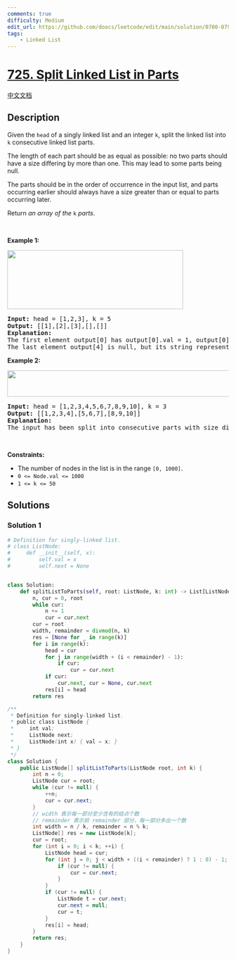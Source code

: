 ```yaml
---
comments: true
difficulty: Medium
edit_url: https://github.com/doocs/leetcode/edit/main/solution/0700-0799/0725.Split%20Linked%20List%20in%20Parts/README_EN.md
tags:
    - Linked List
---
```


<!-- problem:start -->

# [725. Split Linked List in Parts](https://leetcode.com/problems/split-linked-list-in-parts)

[中文文档](/solution/0700-0799/0725.Split%20Linked%20List%20in%20Parts/README.md)

## Description

<p>Given the <code>head</code> of a singly linked list and an integer <code>k</code>, split the linked list into <code>k</code> consecutive linked list parts.</p>

<p>The length of each part should be as equal as possible: no two parts should have a size differing by more than one. This may lead to some parts being null.</p>

<p>The parts should be in the order of occurrence in the input list, and parts occurring earlier should always have a size greater than or equal to parts occurring later.</p>

<p>Return <em>an array of the </em><code>k</code><em> parts</em>.</p>

<p>&nbsp;</p>
<p><strong class="example">Example 1:</strong></p>
<img alt="" src="https://fastly.jsdelivr.net/gh/doocs/leetcode@main/solution/0700-0799/0725.Split%20Linked%20List%20in%20Parts/images/split1-lc.jpg" style="width: 400px; height: 134px;" />
<pre>
<strong>Input:</strong> head = [1,2,3], k = 5
<strong>Output:</strong> [[1],[2],[3],[],[]]
<strong>Explanation:</strong>
The first element output[0] has output[0].val = 1, output[0].next = null.
The last element output[4] is null, but its string representation as a ListNode is [].
</pre>

<p><strong class="example">Example 2:</strong></p>
<img alt="" src="https://fastly.jsdelivr.net/gh/doocs/leetcode@main/solution/0700-0799/0725.Split%20Linked%20List%20in%20Parts/images/split2-lc.jpg" style="width: 600px; height: 60px;" />
<pre>
<strong>Input:</strong> head = [1,2,3,4,5,6,7,8,9,10], k = 3
<strong>Output:</strong> [[1,2,3,4],[5,6,7],[8,9,10]]
<strong>Explanation:</strong>
The input has been split into consecutive parts with size difference at most 1, and earlier parts are a larger size than the later parts.
</pre>

<p>&nbsp;</p>
<p><strong>Constraints:</strong></p>

<ul>
	<li>The number of nodes in the list is in the range <code>[0, 1000]</code>.</li>
	<li><code>0 &lt;= Node.val &lt;= 1000</code></li>
	<li><code>1 &lt;= k &lt;= 50</code></li>
</ul>

## Solutions

<!-- solution:start -->

### Solution 1

<!-- tabs:start -->

```python
# Definition for singly-linked list.
# class ListNode:
#     def __init__(self, x):
#         self.val = x
#         self.next = None


class Solution:
    def splitListToParts(self, root: ListNode, k: int) -> List[ListNode]:
        n, cur = 0, root
        while cur:
            n += 1
            cur = cur.next
        cur = root
        width, remainder = divmod(n, k)
        res = [None for _ in range(k)]
        for i in range(k):
            head = cur
            for j in range(width + (i < remainder) - 1):
                if cur:
                    cur = cur.next
            if cur:
                cur.next, cur = None, cur.next
            res[i] = head
        return res
```

```java
/**
 * Definition for singly-linked list.
 * public class ListNode {
 *     int val;
 *     ListNode next;
 *     ListNode(int x) { val = x; }
 * }
 */
class Solution {
    public ListNode[] splitListToParts(ListNode root, int k) {
        int n = 0;
        ListNode cur = root;
        while (cur != null) {
            ++n;
            cur = cur.next;
        }
        // width 表示每一部分至少含有的结点个数
        // remainder 表示前 remainder 部分，每一部分多出一个数
        int width = n / k, remainder = n % k;
        ListNode[] res = new ListNode[k];
        cur = root;
        for (int i = 0; i < k; ++i) {
            ListNode head = cur;
            for (int j = 0; j < width + ((i < remainder) ? 1 : 0) - 1; ++j) {
                if (cur != null) {
                    cur = cur.next;
                }
            }
            if (cur != null) {
                ListNode t = cur.next;
                cur.next = null;
                cur = t;
            }
            res[i] = head;
        }
        return res;
    }
}
```

<!-- tabs:end -->

<!-- solution:end -->

<!-- problem:end -->

